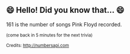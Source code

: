 ## :smile: Hello! Did you know that... :smile:
161 is the number of songs Pink Floyd recorded.

<sup>(come back in 5 minutes for the next trivia)</sup>


<sup>Credits: http://numbersapi.com</sup>

